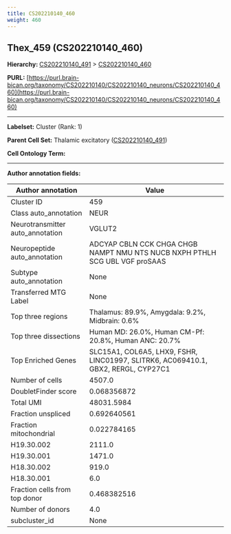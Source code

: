 ```yaml
---
title: CS202210140_460
weight: 460
---
```

## Thex_459 (CS202210140_460)
<b>Hierarchy: </b>
[CS202210140_491](../CS202210140_491) >
[CS202210140_460](../CS202210140_460)

**PURL:** [https://purl.brain-bican.org/taxonomy/CS202210140/CS202210140_neurons/CS202210140_460](https://purl.brain-bican.org/taxonomy/CS202210140/CS202210140_neurons/CS202210140_460)

---


**Labelset:** Cluster (Rank: 1)

**Parent Cell Set:** Thalamic excitatory ([CS202210140_491](../CS202210140_491))



**Cell Ontology Term:** 

[MARKER GENES.]: #


---

[TRANSFERRED ANNOTATIONS.]: #


[AUTHOR ANNOTATION FIELDS.]: #


**Author annotation fields:**

| Author annotation | Value |
|-------------------|-------|
|Cluster ID|459|
|Class auto_annotation|NEUR|
|Neurotransmitter auto_annotation|VGLUT2|
|Neuropeptide auto_annotation|ADCYAP CBLN CCK CHGA CHGB NAMPT NMU NTS NUCB NXPH PTHLH SCG UBL VGF proSAAS|
|Subtype auto_annotation|None|
|Transferred MTG Label|None|
|Top three regions|Thalamus: 89.9%, Amygdala: 9.2%, Midbrain: 0.6%|
|Top three dissections|Human MD: 26.0%, Human CM-Pf: 20.8%, Human ANC: 20.7%|
|Top Enriched Genes|SLC15A1, COL6A5, LHX9, FSHR, LINC01997, SLITRK6, AC069410.1, GBX2, RERGL, CYP27C1|
|Number of cells|4507.0|
|DoubletFinder score|0.068356872|
|Total UMI|48031.5984|
|Fraction unspliced|0.692640561|
|Fraction mitochondrial|0.022784165|
|H19.30.002|2111.0|
|H19.30.001|1471.0|
|H18.30.002|919.0|
|H18.30.001|6.0|
|Fraction cells from top donor|0.468382516|
|Number of donors|4.0|
|subcluster_id|None|

